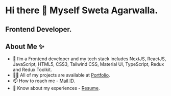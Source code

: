 # Hi there 👋 Myself Sweta Agarwalla. 
## Frontend Developer.

## About Me ✨

- 🌱 I’m a Frontend developer and my tech stack includes NextJS, ReactJS, JavaScript, HTML5, CSS3, Tailwind CSS, Material UI, TypeScript, Redux and Redux Toolkit. 
- 👨‍💻 All of my projects are available at [Portfolio](https://swetaagarwalla.netlify.app/). 
- 📫 How to reach me - [Mail ID](agarwallasweta1@gmail.com).
- 📄 Know about my experiences - [Resume](https://drive.google.com/file/d/1VpS7ONu1tA3Te9NTwqvrVfGsp8Oka_Ys/view?usp=sharing).


<!--
**sweta1308/sweta1308** is a ✨ _special_ ✨ repository because its `README.md` (this file) appears on your GitHub profile.

Here are some ideas to get you started:

- 🔭 I’m currently working on ...
- 🌱 I’m currently learning ...
- 👯 I’m looking to collaborate on ...
- 🤔 I’m looking for help with ...
- 💬 Ask me about ...
- 📫 How to reach me: ...
- 😄 Pronouns: ...
- ⚡ Fun fact: ...
-->
